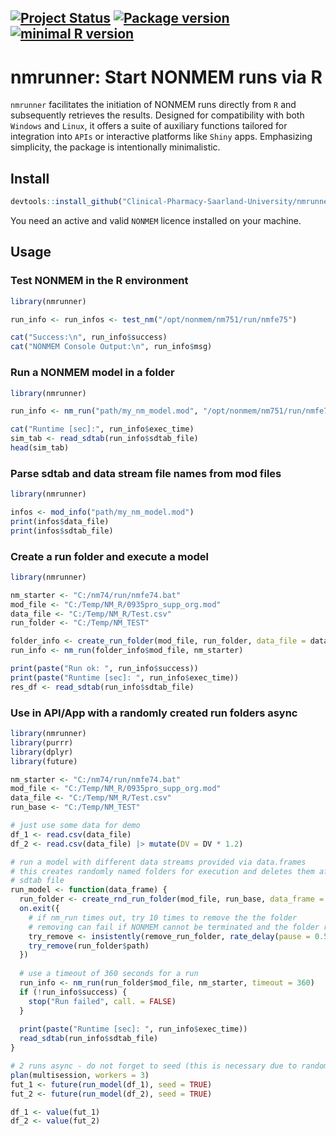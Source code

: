 <!-- START_BADGES -->
[![Project Status](https://www.repostatus.org/badges/latest/active.svg)](https://www.repostatus.org/#active/) [![Package version](https://img.shields.io/badge/Version-1.0.0-green.svg)](https://github.com/Clinical-Pharmacy-Saarland-University/nmrunner/) [![minimal R version](https://img.shields.io/badge/R%3E%3D-4.1.0-blue.svg)](https://cran.r-project.org/)
---
<!-- END_BADGES -->

# nmrunner: Start NONMEM runs via R
`nmrunner` facilitates the initiation of NONMEM runs directly from `R` and subsequently retrieves the results. Designed for compatibility with both `Windows` and `Linux`, it offers a suite of auxiliary functions tailored for integration into `APIs` or interactive platforms like `Shiny` apps. Emphasizing simplicity, the package is intentionally minimalistic.

## Install
```r
devtools::install_github("Clinical-Pharmacy-Saarland-University/nmrunner")
```
You need an active and valid `NONMEM` licence installed on your machine.

## Usage

### Test NONMEM in the R environment
```r
library(nmrunner)

run_info <- run_infos <- test_nm("/opt/nonmem/nm751/run/nmfe75")

cat("Success:\n", run_info$success)
cat("NONMEM Console Output:\n", run_info$msg)
```


### Run a NONMEM model in a folder
```r
library(nmrunner)

run_info <- nm_run("path/my_nm_model.mod", "/opt/nonmem/nm751/run/nmfe75", timeout = 360)

cat("Runtime [sec]:", run_info$exec_time)
sim_tab <- read_sdtab(run_info$sdtab_file)
head(sim_tab)
```

### Parse sdtab and data stream file names from mod files
```r
library(nmrunner)

infos <- mod_info("path/my_nm_model.mod")
print(infos$data_file)
print(infos$sdtab_file)

```

### Create a run folder and execute a model
```r
library(nmrunner)

nm_starter <- "C:/nm74/run/nmfe74.bat"
mod_file <- "C:/Temp/NM_R/0935pro_supp_org.mod"
data_file <- "C:/Temp/NM_R/Test.csv"
run_folder <- "C:/Temp/NM_TEST"

folder_info <- create_run_folder(mod_file, run_folder, data_file = data_file)
run_info <- nm_run(folder_info$mod_file, nm_starter)

print(paste("Run ok: ", run_info$success))
print(paste("Runtime [sec]: ", run_info$exec_time))
res_df <- read_sdtab(run_info$sdtab_file)
```

### Use in API/App with a randomly created run folders async
```r
library(nmrunner)
library(purrr)
library(dplyr)
library(future)

nm_starter <- "C:/nm74/run/nmfe74.bat"
mod_file <- "C:/Temp/NM_R/0935pro_supp_org.mod"
data_file <- "C:/Temp/NM_R/Test.csv"
run_base <- "C:/Temp/NM_TEST"

# just use some data for demo
df_1 <- read.csv(data_file)
df_2 <- read.csv(data_file) |> mutate(DV = DV * 1.2)

# run a model with different data streams provided via data.frames
# this creates randomly named folders for execution and deletes them after reading the
# sdtab file 
run_model <- function(data_frame) {
  run_folder <- create_rnd_run_folder(mod_file, run_base, data_frame = data_frame)
  on.exit({
    # if nm_run times out, try 10 times to remove the the folder
    # removing can fail if NONMEM cannot be terminated and the folder resource is locked
    try_remove <- insistently(remove_run_folder, rate_delay(pause = 0.5, max_times = 10))
    try_remove(run_folder$path)
  })
  
  # use a timeout of 360 seconds for a run
  run_info <- nm_run(run_folder$mod_file, nm_starter, timeout = 360)
  if (!run_info$success) {
    stop("Run failed", call. = FALSE)
  }
  
  print(paste("Runtime [sec]: ", run_info$exec_time))
  read_sdtab(run_info$sdtab_file)
}

# 2 runs async - do not forget to seed (this is necessary due to random gen of folders)
plan(multisession, workers = 3)
fut_1 <- future(run_model(df_1), seed = TRUE)
fut_2 <- future(run_model(df_2), seed = TRUE)

df_1 <- value(fut_1)
df_2 <- value(fut_2)
```